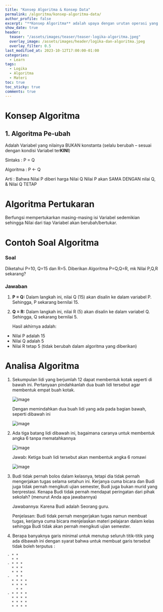 ```yaml
---
title: "Konsep Algoritma & Konsep Data"
permalink: /algoritma/konsep-algoritma-data/
author_profile: false
excerpt: "**Konsep Algoritma** adalah upaya dengan urutan operasi yang disusun secara logis dan sistematis untuk menyelesaikan suatu masalah untuk menghasilkan suatu output tertentu, sementara **Tipe Data** adalah atribut yang berkaitan dengan data yang akan memberi tahu sistem komputer."
show_date: true
header:
  teaser: "/assets/images/teaser/teaser-logika-algoritma.jpeg"
  overlay_image: /assets/images/header/logika-dan-algoritma.jpeg
  overlay_filter: 0.5
last_modified_at: 2023-10-12T17:00:00-01:00
categories:
  - Learn
tags:
  - Logika
  - Algoritma
  - Materi
toc: true
toc_sticky: true
comments: true
---
```


# Konsep Algoritma
## 1. Algoritma Pe-ubah
Adalah Variabel yang nilainya BUKAN konstanta (selalu berubah – sesuai dengan kondisi Variabel ter**KINI**)

Sintaks : P = Q

Algoritma : P <- Q

Arti : Bahwa Nilai P diberi harga Nilai Q Nilai P akan SAMA DENGAN nilai Q, & Nilai Q TETAP

# Algoritma Pertukaran
Berfungsi mempertukarkan masing-masing isi Variabel sedemikian sehingga Nilai dari tiap Variabel akan berubah/bertukar.

# Contoh Soal Algoritma
### Soal
Diketahui P=10, Q=15 dan R=5. Diberikan Algoritma P=Q,Q=R, mk Nilai P,Q,R sekarang?
### Jawaban
1. **P = Q:** Dalam langkah ini, nilai Q (15) akan disalin ke dalam variabel P. Sehingga, P sekarang bernilai 15.
2. **Q = R:** Dalam langkah ini, nilai R (5) akan disalin ke dalam variabel Q. Sehingga, Q sekarang bernilai 5.

   Hasil akhirnya adalah:
   
- Nilai P adalah 15
- Nilai Q adalah 5
- Nilai R tetap 5 (tidak berubah dalam algoritma yang diberikan)

# Analisa Algoritma
1. Sekumpulan lidi yang berjumlah 12 dapat membentuk kotak seperti di bawah ini. Pertanyaan pindahkanlah dua buah lidi tersebut agar membentuk empat buah kotak.

    ![image](https://github.com/Julius-Ulee/School-Programs/assets/61336116/931e212a-ab64-4324-80f6-65d92502f6e3)

    Dengan memindahkan dua buah lidi yang ada pada bagian bawah, seperti dibawah ini

    ![image](https://github.com/Julius-Ulee/School-Programs/assets/61336116/c548f18e-896f-433a-a398-a5cedd8be5ea)

2. Ada tiga batang lidi dibawah ini, bagaimana caranya untuk membentuk angka 6 tanpa mematahkannya

    ![image](https://github.com/Julius-Ulee/School-Programs/assets/61336116/02196098-e247-48de-8c4f-864d9b45c9bf)

    Jawab: Ketiga buah lidi tersebut akan membentuk angka 6 romawi

    ![image](https://github.com/Julius-Ulee/School-Programs/assets/61336116/576d7fe7-a46f-4dbf-8601-8ce2c0aca674)

3. Budi tidak pernah bolos dalam kelasnya, tetapi dia tidak pernah mengerjakan tugas selama setahun ini. Kerjanya cuma bicara dan Budi juga tidak pernah mengikuti ujian semester, Budi juga bukan murid yang berprestasi. Kenapa Budi tidak pernah mendapat peringatan dari pihak sekolah? (menurut Anda apa jawabannya)

   Jawabannya: Karena Budi adalah Seorang guru.

   Penjelasan: Budi tidak pernah mengerjakan tugas namun membuat tugas, kerjanya cuma bicara menjelaskan materi pelajaran dalam kelas sehingga Budi tidak akan pernah mengikuti ujian semester.

4. Berapa banyaknya garis minimal untuk menutup seluruh titik-titik yang ada dibawah ini dengan syarat bahwa untuk membuat garis tersebut tidak boleh terputus :
  ```
   - * *
     * *
   - * * *
     * * *
     * * *
   -   * *
     * * * *
     * * * *
       * *
   - * * * *
     * * * *
     * * * *
     * * * *
  ```
